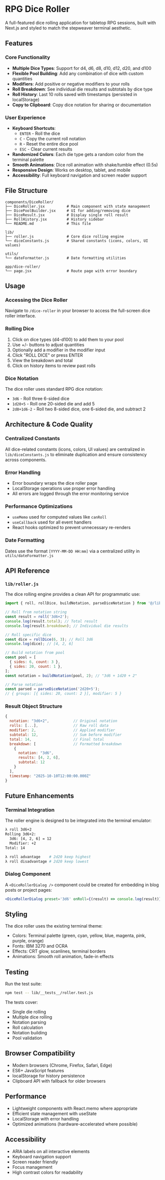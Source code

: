 # RPG Dice Roller

A full-featured dice rolling application for tabletop RPG sessions, built with Next.js and styled to match the stepweaver terminal aesthetic.

## Features

### Core Functionality

- **Multiple Dice Types**: Support for d4, d6, d8, d10, d12, d20, and d100
- **Flexible Pool Building**: Add any combination of dice with custom quantities
- **Modifiers**: Add positive or negative modifiers to your rolls
- **Roll Breakdown**: See individual die results and subtotals by dice type
- **Roll History**: Last 10 rolls saved with timestamps (persisted in localStorage)
- **Copy to Clipboard**: Copy dice notation for sharing or documentation

### User Experience

- **Keyboard Shortcuts**:
  - `ENTER` - Roll the dice
  - `C` - Copy the current roll notation
  - `R` - Reset the entire dice pool
  - `ESC` - Clear current results
- **Randomized Colors**: Each die type gets a random color from the terminal palette
- **Smooth Animations**: Dice roll animation with shake/tumble effect (0.5s)
- **Responsive Design**: Works on desktop, tablet, and mobile
- **Accessibility**: Full keyboard navigation and screen reader support

## File Structure

```
components/DiceRoller/
├── DiceRoller.jsx          # Main component with state management
├── DicePoolBuilder.jsx     # UI for adding/removing dice
├── DiceResult.jsx          # Display single roll result
├── RollHistory.jsx         # History sidebar
└── README.md               # This file

lib/
├── roller.js               # Core dice rolling engine
└── diceConstants.js        # Shared constants (icons, colors, UI values)

utils/
└── dateFormatter.js        # Date formatting utilities

app/dice-roller/
└── page.jsx                # Route page with error boundary
```

## Usage

### Accessing the Dice Roller

Navigate to `/dice-roller` in your browser to access the full-screen dice roller interface.

### Rolling Dice

1. Click on dice types (d4-d100) to add them to your pool
2. Use +/- buttons to adjust quantities
3. Optionally add a modifier in the modifier input
4. Click "ROLL DICE" or press ENTER
5. View the breakdown and total
6. Click on history items to review past rolls

### Dice Notation

The dice roller uses standard RPG dice notation:

- `3d6` - Roll three 6-sided dice
- `1d20+5` - Roll one 20-sided die and add 5
- `2d8+1d6-2` - Roll two 8-sided dice, one 6-sided die, and subtract 2

## Architecture & Code Quality

### Centralized Constants

All dice-related constants (icons, colors, UI values) are centralized in `lib/diceConstants.js` to eliminate duplication and ensure consistency across components.

### Error Handling

- Error boundary wraps the dice roller page
- LocalStorage operations use proper error handling
- All errors are logged through the error monitoring service

### Performance Optimizations

- `useMemo` used for computed values like `canRoll`
- `useCallback` used for all event handlers
- React hooks optimized to prevent unnecessary re-renders

### Date Formatting

Dates use the format `[YYYY-MM-DD HH:mm]` via a centralized utility in `utils/dateFormatter.js`

## API Reference

### `lib/roller.js`

The dice rolling engine provides a clean API for programmatic use:

```javascript
import { roll, rollDice, buildNotation, parseDiceNotation } from '@/lib/roller';

// Roll from notation string
const result = roll('3d6+2');
console.log(result.total); // Total result
console.log(result.breakdown); // Individual die results

// Roll specific dice
const dice = rollDice(6, 3); // Roll 3d6
console.log(dice); // [4, 2, 6]

// Build notation from pool
const pool = [
  { sides: 6, count: 3 },
  { sides: 20, count: 1 },
];
const notation = buildNotation(pool, 2); // "3d6 + 1d20 + 2"

// Parse notation
const parsed = parseDiceNotation('2d20+5');
// { groups: [{ sides: 20, count: 2 }], modifier: 5 }
```

### Result Object Structure

```javascript
{
  notation: "3d6+2",           // Original notation
  rolls: [...],                // Raw roll data
  modifier: 2,                 // Applied modifier
  subtotal: 12,                // Sum before modifier
  total: 14,                   // Final total
  breakdown: [                 // Formatted breakdown
    {
      notation: "3d6",
      results: [4, 2, 6],
      subtotal: 12
    }
  ],
  timestamp: "2025-10-10T12:00:00.000Z"
}
```

## Future Enhancements

### Terminal Integration

The roller engine is designed to be integrated into the terminal emulator:

```bash
λ roll 3d6+2
Rolling 3d6+2:
  3d6: [4, 2, 6] = 12
  Modifier: +2
Total: 14

λ roll advantage    # 2d20 keep highest
λ roll disadvantage # 2d20 keep lowest
```

### Dialog Component

A `<DiceRollerDialog />` component could be created for embedding in blog posts or project pages:

```jsx
<DiceRollerDialog preset='3d6' onRoll={(result) => console.log(result)} />
```

## Styling

The dice roller uses the existing terminal theme:

- Colors: Terminal palette (green, cyan, yellow, blue, magenta, pink, purple, orange)
- Fonts: IBM 3270 and OCRA
- Effects: CRT glow, scanlines, terminal borders
- Animations: Smooth roll animation, fade-in effects

## Testing

Run the test suite:

```bash
npm test -- lib/__tests__/roller.test.js
```

The tests cover:

- Single die rolling
- Multiple dice rolling
- Notation parsing
- Roll calculation
- Notation building
- Pool validation

## Browser Compatibility

- Modern browsers (Chrome, Firefox, Safari, Edge)
- ES6+ JavaScript features
- localStorage for history persistence
- Clipboard API with fallback for older browsers

## Performance

- Lightweight components with React.memo where appropriate
- Efficient state management with useState
- LocalStorage with error handling
- Optimized animations (hardware-accelerated where possible)

## Accessibility

- ARIA labels on all interactive elements
- Keyboard navigation support
- Screen reader friendly
- Focus management
- High contrast colors for readability

